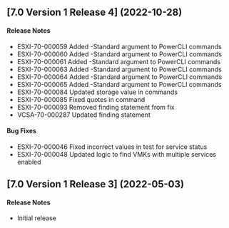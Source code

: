 ## [7.0 Version 1 Release 4] (2022-10-28)

#### Release Notes
- ESXI-70-000059 Added -Standard argument to PowerCLI commands
- ESXI-70-000060 Added -Standard argument to PowerCLI commands
- ESXI-70-000061 Added -Standard argument to PowerCLI commands
- ESXI-70-000063 Added -Standard argument to PowerCLI commands
- ESXI-70-000064 Added -Standard argument to PowerCLI commands
- ESXI-70-000065 Added -Standard argument to PowerCLI commands
- ESXI-70-000084 Updated storage value in commands
- ESXI-70-000085 Fixed quotes in command
- ESXI-70-000093 Removed finding statement from fix
- VCSA-70-000287 Updated finding statement

#### Bug Fixes
- ESXI-70-000046 Fixed incorrect values in test for service status
- ESXI-70-000048 Updated logic to find VMKs with multiple services enabled

## [7.0 Version 1 Release 3] (2022-05-03)

#### Release Notes
- Initial release